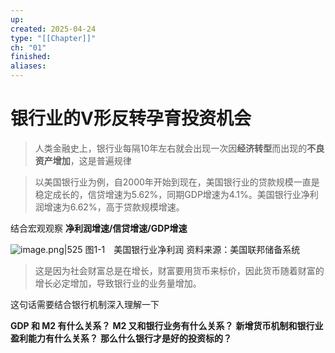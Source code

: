 ```yaml
---
up: 
created: 2025-04-24
type: "[[Chapter]]"
ch: "01"
finished: 
aliases:
---
```


# 银行业的V形反转孕育投资机会




> 人类金融史上，银行业每隔10年左右就会出现一次因**经济转型**而出现的**不良资产增加**，这是普遍规律

> 以美国银行业为例，自2000年开始到现在，美国银行业的贷款规模一直是稳定成长的，信贷增速为5.62%，同期GDP增速为4.1%。美国银行业净利润增速为6.62%，高于贷款规模增速。

结合宏观观察 **净利润增速/信贷增速/GDP增速**

![image.png|525](https://s1.vika.cn/space/2025/04/23/79eb39ae781d493786eb31236a9e7ac1)
图1-1　美国银行业净利润
资料来源：美国联邦储备系统


> 这是因为社会财富总是在增长，财富要用货币来标价，因此货币随着财富的增长必定增加，导致银行业的业务量增加。


这句话需要结合银行机制深入理解一下

**GDP 和 M2 有什么关系？**
**M2 又和银行业务有什么关系？**
**新增货币机制和银行业盈利能力有什么关系？**
**那么什么银行才是好的投资标的？**